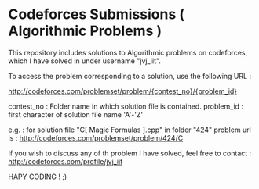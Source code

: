 # Codeforces Submissions ( Algorithmic Problems )
This repository includes solutions to Algorithmic problems on codeforces, which I have solved in under username "jvj_iit".

To access the problem corresponding to a solution, use the following URL :

http://codeforces.com/problemset/problem/{contest_no}/{problem_id}

contest_no : Folder name in which solution file is contained.
problem_id : first character of solution file name 'A'-'Z'

e.g. : for solution file  "C[ Magic Formulas ].cpp" in folder "424" problem url is : http://codeforces.com/problemset/problem/424/C

If you wish to discuss any of th problem I have solved, feel free to contact : http://codeforces.com/profile/jvj_iit

HAPY CODING ! ;)
